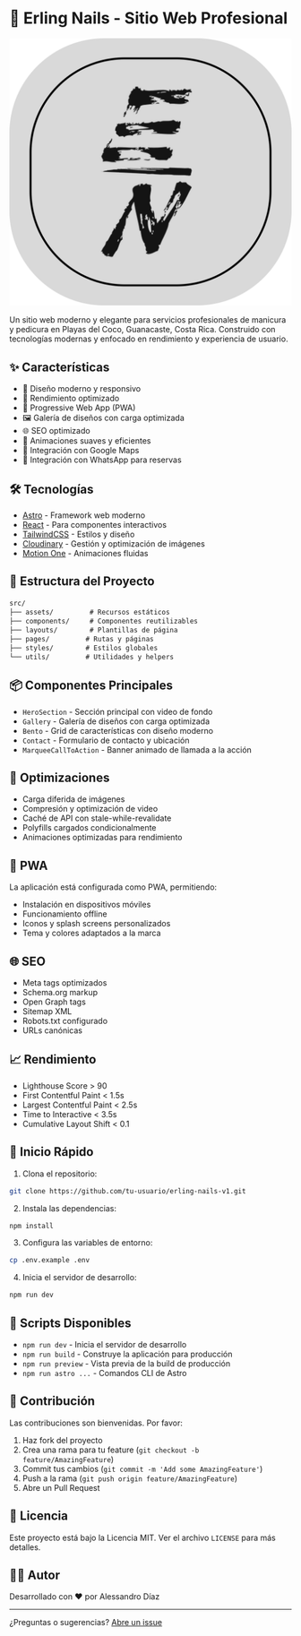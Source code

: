 # 💅 Erling Nails - Sitio Web Profesional

![Erling Nails Banner](/public/OgIcon.jpg)

Un sitio web moderno y elegante para servicios profesionales de manicura y pedicura en Playas del Coco, Guanacaste, Costa Rica. Construido con tecnologías modernas y enfocado en rendimiento y experiencia de usuario.

## ✨ Características

- 🎨 Diseño moderno y responsivo
- 🚀 Rendimiento optimizado
- 📱 Progressive Web App (PWA)
- 🖼️ Galería de diseños con carga optimizada
- 🌐 SEO optimizado
- 🔄 Animaciones suaves y eficientes
- 📍 Integración con Google Maps
- 💬 Integración con WhatsApp para reservas

## 🛠️ Tecnologías

- [Astro](https://astro.build) - Framework web moderno
- [React](https://reactjs.org) - Para componentes interactivos
- [TailwindCSS](https://tailwindcss.com) - Estilos y diseño
- [Cloudinary](https://cloudinary.com) - Gestión y optimización de imágenes
- [Motion One](https://motion.dev) - Animaciones fluidas

## 🚀 Estructura del Proyecto

```
src/
├── assets/         # Recursos estáticos
├── components/     # Componentes reutilizables
├── layouts/        # Plantillas de página
├── pages/         # Rutas y páginas
├── styles/        # Estilos globales
└── utils/         # Utilidades y helpers
```

## 📦 Componentes Principales

- `HeroSection` - Sección principal con video de fondo
- `Gallery` - Galería de diseños con carga optimizada
- `Bento` - Grid de características con diseño moderno
- `Contact` - Formulario de contacto y ubicación
- `MarqueeCallToAction` - Banner animado de llamada a la acción

## 🔧 Optimizaciones

- Carga diferida de imágenes
- Compresión y optimización de video
- Caché de API con stale-while-revalidate
- Polyfills cargados condicionalmente
- Animaciones optimizadas para rendimiento

## 📱 PWA

La aplicación está configurada como PWA, permitiendo:
- Instalación en dispositivos móviles
- Funcionamiento offline
- Iconos y splash screens personalizados
- Tema y colores adaptados a la marca

## 🌐 SEO

- Meta tags optimizados
- Schema.org markup
- Open Graph tags
- Sitemap XML
- Robots.txt configurado
- URLs canónicas

## 📈 Rendimiento

- Lighthouse Score > 90
- First Contentful Paint < 1.5s
- Largest Contentful Paint < 2.5s
- Time to Interactive < 3.5s
- Cumulative Layout Shift < 0.1

## 🚀 Inicio Rápido

1. Clona el repositorio:
```bash
git clone https://github.com/tu-usuario/erling-nails-v1.git
```

2. Instala las dependencias:
```bash
npm install
```

3. Configura las variables de entorno:
```bash
cp .env.example .env
```

4. Inicia el servidor de desarrollo:
```bash
npm run dev
```

## 📄 Scripts Disponibles

- `npm run dev` - Inicia el servidor de desarrollo
- `npm run build` - Construye la aplicación para producción
- `npm run preview` - Vista previa de la build de producción
- `npm run astro ...` - Comandos CLI de Astro

## 🤝 Contribución

Las contribuciones son bienvenidas. Por favor:

1. Haz fork del proyecto
2. Crea una rama para tu feature (`git checkout -b feature/AmazingFeature`)
3. Commit tus cambios (`git commit -m 'Add some AmazingFeature'`)
4. Push a la rama (`git push origin feature/AmazingFeature`)
5. Abre un Pull Request

## 📝 Licencia

Este proyecto está bajo la Licencia MIT. Ver el archivo `LICENSE` para más detalles.

## 👩‍💻 Autor

Desarrollado con ❤️ por Alessandro Díaz

---

¿Preguntas o sugerencias? [Abre un issue](https://github.com/tu-usuario/erling-nails-v1/issues)
